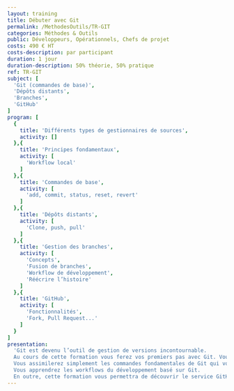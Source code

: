 ```yaml
---
layout: training
title: Débuter avec Git
permalink: /MethodesOutils/TR-GIT
categories: Méthodes & Outils
public: Développeurs, Opérationnels, Chefs de projet
costs: 490 € HT
costs-description: par participant
duration: 1 jour
duration-description: 50% théorie, 50% pratique
ref: TR-GIT
subject: [
  'Git (commandes de base)',
  'Dépôts distants',
  'Branches',
  'GitHub'
]
program: [
  {
    title: 'Différents types de gestionnaires de sources',
    activity: []
  },{
    title: 'Principes fondamentaux',
    activity: [
      'Workflow local'
    ]
  },{
    title: 'Commandes de base',
    activity: [
      'add, commit, status, reset, revert'
    ]
  },{
    title: 'Dépôts distants',
    activity: [
      'Clone, push, pull'
    ]
  },{
    title: 'Gestion des branches',
    activity: [
      'Concepts',
      'Fusion de branches',
      'Workflow de développement',
      'Réécrire l’histoire'
    ]
  },{
    title: 'GitHub',
    activity: [
      'Fonctionnalités',
      'Fork, Pull Request...'
    ]
  }
]
presentation:
  'Git est devenu l’outil de gestion de versions incontournable.
  Au cours de cette formation vous ferez vos premiers pas avec Git. Vous comprendrez les concepts fondamentaux de Git.
  Vous assimilerez simplement les commandes fondamentales de Git qui vous permettront d’appréhender cet outil complexe de la manière la plus efficace possible.
  Vous apprendrez les workflows du développement basé sur Git.
  En outre, cette formation vous permettra de découvrir le service GitHub, un incontournable.'
---
```

